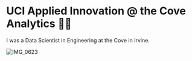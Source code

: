 # UCI Applied Innovation @ the Cove Analytics 💛💙

I was a Data Scientist in Engineering at the Cove in Irvine.

![IMG_0623](https://user-images.githubusercontent.com/19508013/132733607-5169974a-4ba6-41fd-af7c-ebb43753ef17.jpeg)
